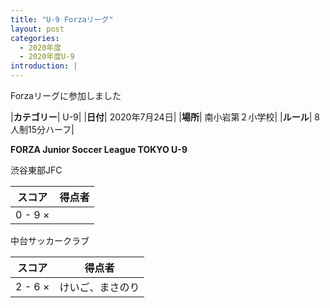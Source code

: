 ```yaml
---
title: "U-9 Forzaリーグ"
layout: post
categories:
  - 2020年度
  - 2020年度U-9
introduction: |
---
```


Forzaリーグに参加しました

|**カテゴリー**| U-9|
|**日付**| 2020年7月24日|
|**場所**| 南小岩第２小学校|
|**ルール**| 8人制15分ハーフ|

**FORZA Junior Soccer League TOKYO U-9**

渋谷東部JFC

|スコア|得点者|
|-----|-----|
|0 - 9 ×||

中台サッカークラブ

|スコア|得点者|
|-----|-----|
|2 - 6 ×|けいご、まさのり|
